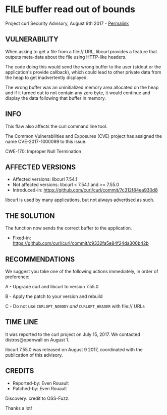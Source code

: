 FILE buffer read out of bounds
==============================

Project curl Security Advisory, August 9th 2017 -
[Permalink](https://curl.se/docs/CVE-2017-1000099.html)

VULNERABILITY
-------------

When asking to get a file from a file:// URL, libcurl provides a feature that
outputs meta-data about the file using HTTP-like headers.

The code doing this would send the wrong buffer to the user (stdout or the
application's provide callback), which could lead to other private data from
the heap to get inadvertently displayed.

The wrong buffer was an uninitialized memory area allocated on the heap and if
it turned out to not contain any zero byte, it would continue and display the
data following that buffer in memory.

INFO
----

This flaw also affects the curl command line tool.

The Common Vulnerabilities and Exposures (CVE) project has assigned the name
CVE-2017-1000099 to this issue.

CWE-170: Improper Null Termination

AFFECTED VERSIONS
-----------------

- Affected versions: libcurl 7.54.1
- Not affected versions: libcurl < 7.54.1 and >= 7.55.0
- Introduced-in: https://github.com/curl/curl/commit/7c312f84ea930d8

libcurl is used by many applications, but not always advertised as such.

THE SOLUTION
------------

The function now sends the correct buffer to the application.

- Fixed-in: https://github.com/curl/curl/commit/c9332fa5e84f24da300b42b

RECOMMENDATIONS
---------------

We suggest you take one of the following actions immediately, in order of
preference:

 A - Upgrade curl and libcurl to version 7.55.0

 B - Apply the patch to your version and rebuild

 C - Do not use `CURLOPT_NOBODY` *and* `CURLOPT_HEADER` with file:// URLs

TIME LINE
---------

It was reported to the curl project on July 15, 2017. We contacted
distros@openwall on August 1.

libcurl 7.55.0 was released on August 9 2017, coordinated with the publication
of this advisory.

CREDITS
-------

- Reported-by: Even Rouault
- Patched-by: Even Rouault

Discovery: credit to OSS-Fuzz.

Thanks a lot!
